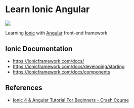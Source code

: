 # Learn Ionic Angular

![](https://img.shields.io/badge/ionic-6-lightskyblue)

Learning [Ionic](https://ionicframework.com/) with [Angular](https://angular.io/) front-end framework

## Ionic Documentation

- https://ionicframework.com/docs/
- https://ionicframework.com/docs/developing/starting
- https://ionicframework.com/docs/components

## References

- [Ionic 4 & Angular Tutorial For Beginners - Crash Course](https://www.youtube.com/watch?v=r2ga-iXS5i4)
